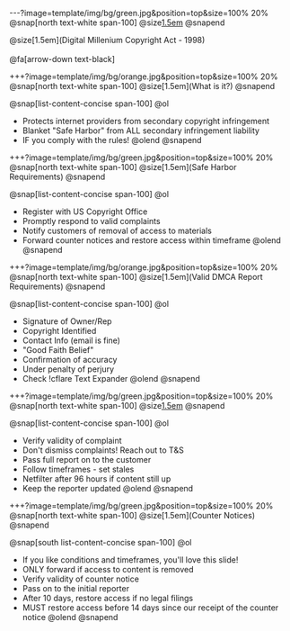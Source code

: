 ---?image=template/img/bg/green.jpg&position=top&size=100% 20%
@snap[north text-white span-100]
@size[1.5em](DMCA)
@snapend

@size[1.5em](Digital Millenium Copyright Act - 1998)
<br><br>
@fa[arrow-down text-black]

+++?image=template/img/bg/orange.jpg&position=top&size=100% 20%
@snap[north text-white span-100]
@size[1.5em](What is it?)
@snapend

@snap[list-content-concise span-100]
@ol
- Protects internet providers from secondary copyright infringement
- Blanket "Safe Harbor" from ALL secondary infringement liability
- IF you comply with the rules!
@olend
@snapend

+++?image=template/img/bg/green.jpg&position=top&size=100% 20%
@snap[north text-white span-100]
@size[1.5em](Safe Harbor Requirements)
@snapend

@snap[list-content-concise span-100]
@ol
- Register with US Copyright Office
- Promptly respond to valid complaints
- Notify customers of removal of access to materials
- Forward counter notices and restore access within timeframe
@olend
@snapend

+++?image=template/img/bg/orange.jpg&position=top&size=100% 20%
@snap[north text-white span-100]
@size[1.5em](Valid DMCA Report Requirements)
@snapend

@snap[list-content-concise span-100]
@ol
- Signature of Owner/Rep
- Copyright Identified
- Contact Info (email is fine)
- "Good Faith Belief"
- Confirmation of accuracy
- Under penalty of perjury
- Check !cflare Text Expander
@olend
@snapend

+++?image=template/img/bg/green.jpg&position=top&size=100% 20%
@snap[north text-white span-100]
@size[1.5em](Abuse)
@snapend

@snap[list-content-concise span-100]
@ol
- Verify validity of complaint
- Don't dismiss complaints! Reach out to T&S
- Pass full report on to the customer
- Follow timeframes - set stales
- Netfilter after 96 hours if content still up
- Keep the reporter updated
@olend
@snapend

+++?image=template/img/bg/green.jpg&position=top&size=100% 20%
@snap[north text-white span-100]
@size[1.5em](Counter Notices)
@snapend

@snap[south list-content-concise span-100]
@ol
- If you like conditions and timeframes, you'll love this slide!
- ONLY forward if access to content is removed
- Verify validity of counter notice
- Pass on to the initial reporter
- After 10 days, restore access if no legal filings
- MUST restore access before 14 days since our receipt of the counter notice
@olend
@snapend
